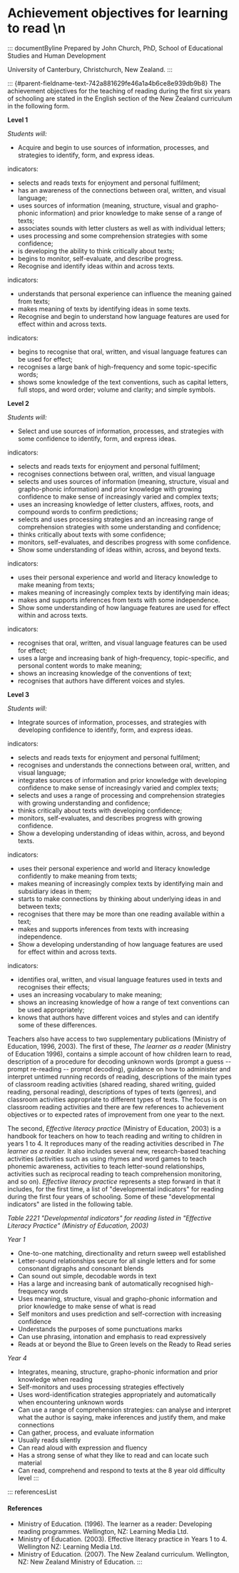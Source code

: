 # Achievement objectives for learning to read \n

::: documentByline
Prepared by John Church, PhD, School of Educational Studies and Human
Development

University of Canterbury, Christchurch, New Zealand.
:::

::: {#parent-fieldname-text-742a881629fe46a1a4b6ce8e939db9b8}
The achievement objectives for the teaching of reading during the first
six years of schooling are stated in the English section of the New
Zealand curriculum in the following form.

**Level 1**

*Students will:*

-   Acquire and begin to use sources of information, processes, and
    strategies to identify, form, and express ideas.

indicators:

-   selects and reads texts for enjoyment and personal fulfilment;
-   has an awareness of the connections between oral, written, and
    visual language;
-   uses sources of information (meaning, structure, visual and
    grapho-phonic information) and prior knowledge to make sense of a
    range of texts;
-   associates sounds with letter clusters as well as with individual
    letters;
-   uses processing and some comprehension strategies with some
    confidence;
-   is developing the ability to think critically about texts;
-   begins to monitor, self-evaluate, and describe progress.
-   Recognise and identify ideas within and across texts.

indicators:

-   understands that personal experience can influence the meaning
    gained from texts;
-   makes meaning of texts by identifying ideas in some texts.
-   Recognise and begin to understand how language features are used for
    effect within and across texts.

indicators:

-   begins to recognise that oral, written, and visual language features
    can be used for effect;
-   recognises a large bank of high-frequency and some topic-specific
    words;
-   shows some knowledge of the text conventions, such as capital
    letters, full stops, and word order; volume and clarity; and simple
    symbols.

**Level 2**

*Students will:*

-   Select and use sources of information, processes, and strategies
    with some confidence to identify, form, and express ideas.

indicators:

-   selects and reads texts for enjoyment and personal fulfilment;
-   recognises connections between oral, written, and visual language
-   selects and uses sources of information (meaning, structure, visual
    and grapho-phonic information) and prior knowledge with growing
    confidence to make sense of increasingly varied and complex texts;
-   uses an increasing knowledge of letter clusters, affixes, roots, and
    compound words to confirm predictions;
-   selects and uses processing strategies and an increasing range of
    comprehension strategies with some understanding and confidence;
-   thinks critically about texts with some confidence;
-   monitors, self-evaluates, and describes progress with some
    confidence.
-   Show some understanding of ideas within, across, and beyond texts.

indicators:

-   uses their personal experience and world and literacy knowledge to
    make meaning from texts;
-   makes meaning of increasingly complex texts by identifying main
    ideas;
-   makes and supports inferences from texts with some independence.
-   Show some understanding of how language features are used for effect
    within and across texts.

indicators:

-   recognises that oral, written, and visual language features can be
    used for effect;
-   uses a large and increasing bank of high-frequency, topic-specific,
    and personal content words to make meaning;
-   shows an increasing knowledge of the conventions of text;
-   recognises that authors have different voices and styles.

**Level 3**

*Students will:*

-   Integrate sources of information, processes, and strategies with
    developing confidence to identify, form, and express ideas.

indicators:

-   selects and reads texts for enjoyment and personal fulfilment;
-   recognises and understands the connections between oral, written,
    and visual language;
-   integrates sources of information and prior knowledge with
    developing confidence to make sense of increasingly varied and
    complex texts;
-   selects and uses a range of processing and comprehension strategies
    with growing understanding and confidence;
-   thinks critically about texts with developing confidence;
-   monitors, self-evaluates, and describes progress with growing
    confidence.
-   Show a developing understanding of ideas within, across, and beyond
    texts.

indicators:

-   uses their personal experience and world and literacy knowledge
    confidently to make meaning from texts;
-   makes meaning of increasingly complex texts by identifying main and
    subsidiary ideas in them;
-   starts to make connections by thinking about underlying ideas in and
    between texts;
-   recognises that there may be more than one reading available within
    a text;
-   makes and supports inferences from texts with increasing
    independence.
-   Show a developing understanding of how language features are used
    for effect within and across texts.

indicators:

-   identifies oral, written, and visual language features used in texts
    and recognises their effects;
-   uses an increasing vocabulary to make meaning;
-   shows an increasing knowledge of how a range of text conventions can
    be used appropriately;
-   knows that authors have different voices and styles and can identify
    some of these differences.

Teachers also have access to two supplementary publications (Ministry of
Education, 1996, 2003). The first of these, *The learner as a reader*
(Ministry of Education 1996), contains a simple account of how children
learn to read, description of a procedure for decoding unknown words
(prompt a guess -- prompt re-reading -- prompt decoding), guidance on
how to administer and interpret untimed running records of reading,
descriptions of the main types of classroom reading activities (shared
reading, shared writing, guided reading, personal reading), descriptions
of types of texts (genres), and classroom activities appropriate to
different types of texts. The focus is on classroom reading activities
and there are few references to achievement objectives or to expected
rates of improvement from one year to the next.

The second, *Effective literacy practice* (Ministry of Education, 2003)
is a handbook for teachers on how to teach reading and writing to
children in years 1 to 4. It reproduces many of the reading activities
described in *The learner as a reader.* It also includes several new,
research-based teaching activities (activities such as using rhymes and
word games to teach phonemic awareness, activities to teach letter-sound
relationships, activities such as reciprocal reading to teach
comprehension monitoring, and so on). *Effective literacy practice*
represents a step forward in that it includes, for the first time, a
list of "developmental indicators" for reading during the first four
years of schooling. Some of these "developmental indicators" are listed
in the following table.

*Table 2221 "Developmental indicators" for reading listed in "Effective
Literacy Practice" (Ministry of Education, 2003)*

*Year 1*

-   One-to-one matching, directionality and return sweep well
    established
-   Letter-sound relationships secure for all single letters and for
    some consonant digraphs and consonant blends
-   Can sound out simple, decodable words in text
-   Has a large and increasing bank of automatically recognised
    high-frequency words
-   Uses meaning, structure, visual and grapho-phonic information and
    prior knowledge to make sense of what is read
-   Self monitors and uses prediction and self-correction with
    increasing confidence
-   Understands the purposes of some punctuations marks
-   Can use phrasing, intonation and emphasis to read expressively
-   Reads at or beyond the Blue to Green levels on the Ready to Read
    series

*Year 4*

-   Integrates, meaning, structure, grapho-phonic information and prior
    knowledge when reading
-   Self-monitors and uses processing strategies effectively
-   Uses word-identification strategies appropriately and automatically
    when encountering unknown words
-   Can use a range of comprehension strategies: can analyse and
    interpret what the author is saying, make inferences and justify
    them, and make connections
-   Can gather, process, and evaluate information
-   Usually reads silently
-   Can read aloud with expression and fluency
-   Has a strong sense of what they like to read and can locate such
    material
-   Can read, comprehend and respond to texts at the 8 year old
    difficulty level
:::

::: referencesList
#### References

-   Ministry of Education. (1996). The learner as a reader: Developing
    reading programmes. Wellington, NZ: Learning Media Ltd.
-   Ministry of Education. (2003). Effective literacy practice in Years
    1 to 4. Wellington NZ: Learning Media Ltd.
-   Ministry of Education. (2007). The New Zealand curriculum.
    Wellington, NZ: New Zealand Ministry of Education.
:::
